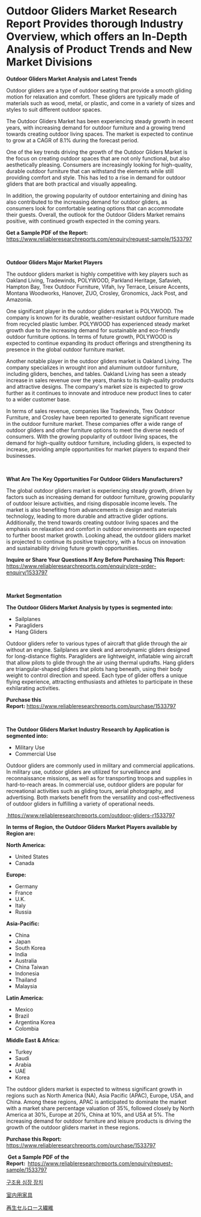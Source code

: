 <p><h1>Outdoor Gliders Market Research Report Provides thorough Industry Overview, which offers an In-Depth Analysis of Product Trends and New Market Divisions</h1></p><p><strong>Outdoor Gliders Market Analysis and Latest Trends</strong></p>
<p><p>Outdoor gliders are a type of outdoor seating that provide a smooth gliding motion for relaxation and comfort. These gliders are typically made of materials such as wood, metal, or plastic, and come in a variety of sizes and styles to suit different outdoor spaces. </p><p>The Outdoor Gliders Market has been experiencing steady growth in recent years, with increasing demand for outdoor furniture and a growing trend towards creating outdoor living spaces. The market is expected to continue to grow at a CAGR of 8.1% during the forecast period. </p><p>One of the key trends driving the growth of the Outdoor Gliders Market is the focus on creating outdoor spaces that are not only functional, but also aesthetically pleasing. Consumers are increasingly looking for high-quality, durable outdoor furniture that can withstand the elements while still providing comfort and style. This has led to a rise in demand for outdoor gliders that are both practical and visually appealing. </p><p>In addition, the growing popularity of outdoor entertaining and dining has also contributed to the increasing demand for outdoor gliders, as consumers look for comfortable seating options that can accommodate their guests. Overall, the outlook for the Outdoor Gliders Market remains positive, with continued growth expected in the coming years.</p></p>
<p><strong>Get a Sample PDF of the Report:&nbsp;</strong> <a href="https://www.reliableresearchreports.com/enquiry/request-sample/1533797">https://www.reliableresearchreports.com/enquiry/request-sample/1533797</a></p>
<p>&nbsp;</p>
<p><strong>Outdoor Gliders Major Market Players</strong></p>
<p><p>The outdoor gliders market is highly competitive with key players such as Oakland Living, Tradewinds, POLYWOOD, Parkland Heritage, Safavieh, Hampton Bay, Trex Outdoor Furniture, Vifah, Ivy Terrace, Leisure Accents, Montana Woodworks, Hanover, ZUO, Crosley, Gronomics, Jack Post, and Amazonia.</p><p>One significant player in the outdoor gliders market is POLYWOOD. The company is known for its durable, weather-resistant outdoor furniture made from recycled plastic lumber. POLYWOOD has experienced steady market growth due to the increasing demand for sustainable and eco-friendly outdoor furniture options. In terms of future growth, POLYWOOD is expected to continue expanding its product offerings and strengthening its presence in the global outdoor furniture market.</p><p>Another notable player in the outdoor gliders market is Oakland Living. The company specializes in wrought iron and aluminum outdoor furniture, including gliders, benches, and tables. Oakland Living has seen a steady increase in sales revenue over the years, thanks to its high-quality products and attractive designs. The company's market size is expected to grow further as it continues to innovate and introduce new product lines to cater to a wider customer base.</p><p>In terms of sales revenue, companies like Tradewinds, Trex Outdoor Furniture, and Crosley have been reported to generate significant revenue in the outdoor furniture market. These companies offer a wide range of outdoor gliders and other furniture options to meet the diverse needs of consumers. With the growing popularity of outdoor living spaces, the demand for high-quality outdoor furniture, including gliders, is expected to increase, providing ample opportunities for market players to expand their businesses.</p></p>
<p>&nbsp;</p>
<p><strong>What Are The Key Opportunities For Outdoor Gliders Manufacturers?</strong></p>
<p><p>The global outdoor gliders market is experiencing steady growth, driven by factors such as increasing demand for outdoor furniture, growing popularity of outdoor leisure activities, and rising disposable income levels. The market is also benefiting from advancements in design and materials technology, leading to more durable and attractive glider options. Additionally, the trend towards creating outdoor living spaces and the emphasis on relaxation and comfort in outdoor environments are expected to further boost market growth. Looking ahead, the outdoor gliders market is projected to continue its positive trajectory, with a focus on innovation and sustainability driving future growth opportunities.</p></p>
<p><strong>Inquire or Share Your Questions If Any Before Purchasing This Report:</strong> <a href="https://www.reliableresearchreports.com/enquiry/pre-order-enquiry/1533797">https://www.reliableresearchreports.com/enquiry/pre-order-enquiry/1533797</a></p>
<p>&nbsp;</p>
<p><strong>Market Segmentation</strong></p>
<p><strong>The Outdoor Gliders Market Analysis by types is segmented into:</strong></p>
<p><ul><li>Sailplanes</li><li>Paragliders</li><li>Hang Gliders</li></ul></p>
<p><p>Outdoor gliders refer to various types of aircraft that glide through the air without an engine. Sailplanes are sleek and aerodynamic gliders designed for long-distance flights. Paragliders are lightweight, inflatable wing aircraft that allow pilots to glide through the air using thermal updrafts. Hang gliders are triangular-shaped gliders that pilots hang beneath, using their body weight to control direction and speed. Each type of glider offers a unique flying experience, attracting enthusiasts and athletes to participate in these exhilarating activities.</p></p>
<p><strong>Purchase this Report:&nbsp;</strong><a href="https://www.reliableresearchreports.com/purchase/1533797">https://www.reliableresearchreports.com/purchase/1533797</a></p>
<p>&nbsp;</p>
<p><strong>The Outdoor Gliders Market Industry Research by Application is segmented into:</strong></p>
<p><ul><li>Military Use</li><li>Commercial Use</li></ul></p>
<p><p>Outdoor gliders are commonly used in military and commercial applications. In military use, outdoor gliders are utilized for surveillance and reconnaissance missions, as well as for transporting troops and supplies in hard-to-reach areas. In commercial use, outdoor gliders are popular for recreational activities such as gliding tours, aerial photography, and advertising. Both markets benefit from the versatility and cost-effectiveness of outdoor gliders in fulfilling a variety of operational needs.</p></p>
<p><a href="https://www.reliableresearchreports.com/outdoor-gliders-r1533797">&nbsp;https://www.reliableresearchreports.com/outdoor-gliders-r1533797</a></p>
<p><strong>In terms of Region, the Outdoor Gliders Market Players available by Region are:</strong></p>
<p>
    <p> <strong> North America: </strong>
        <ul>
            <li>United States</li>
            <li>Canada</li>
        </ul>
        </p> 
    <p> <strong> Europe: </strong>
        <ul>
            <li>Germany</li>
            <li>France</li>
            <li>U.K.</li>
            <li>Italy</li>
            <li>Russia</li>
        </ul>
        </p> 
    <p> <strong> Asia-Pacific: </strong>
        <ul>
            <li>China</li>
            <li>Japan</li>
            <li>South Korea</li>
            <li>India</li>
            <li>Australia</li>
            <li>China Taiwan</li>
            <li>Indonesia</li>
            <li>Thailand</li>
            <li>Malaysia</li>
        </ul>
        </p> 
    <p> <strong> Latin America: </strong>
        <ul>
            <li>Mexico</li>
            <li>Brazil</li>
            <li>Argentina Korea</li>
            <li>Colombia</li>
        </ul>
        </p> 
    <p> <strong> Middle East & Africa: </strong>
        <ul>
            <li>Turkey</li>
            <li>Saudi</li>
            <li>Arabia</li>
            <li>UAE</li>
            <li>Korea</li>
        </ul>
    </p>
    </p>
<p><p>The outdoor gliders market is expected to witness significant growth in regions such as North America (NA), Asia Pacific (APAC), Europe, USA, and China. Among these regions, APAC is anticipated to dominate the market with a market share percentage valuation of 35%, followed closely by North America at 30%, Europe at 20%, China at 10%, and USA at 5%. The increasing demand for outdoor furniture and leisure products is driving the growth of the outdoor gliders market in these regions.</p></p>
<p><strong>Purchase this Report: </strong><a href="https://www.reliableresearchreports.com/purchase/1533797">https://www.reliableresearchreports.com/purchase/1533797</a></p>
<p>&nbsp;<strong>Get a Sample PDF of the Report:&nbsp;&nbsp;</strong><a href="https://www.reliableresearchreports.com/enquiry/request-sample/1533797">https://www.reliableresearchreports.com/enquiry/request-sample/1533797</a></p>
<p><strong></strong></p>
<p><p><a href="https://medium.com/@autumnberge/%EA%B5%AC%EC%A1%B0-%EC%8B%AC%EC%9E%A5-%EC%9E%A5%EC%B9%98-%EC%8B%9C%EC%9E%A5-%EA%B7%9C%EB%AA%A8-%EC%8B%9C%EC%9E%A5-%EC%A0%84%EB%A7%9D-%EB%B0%8F-%EC%8B%9C%EC%9E%A5-%EC%98%88%EC%B8%A1-2024%EB%85%84%EB%B6%80%ED%84%B0-2031%EB%85%84%EA%B9%8C%EC%A7%80-e18af28c0f34">구조용 심장 장치</a></p><p><a href="https://medium.com/@jerrycurtis23/%E5%B1%8B%E5%86%85%E5%AE%B6%E5%85%B7%E5%B8%82%E5%A0%B4%E8%A6%8F%E6%A8%A1%E3%81%AF-%E4%B8%96%E7%95%8C%E7%9A%84%E3%81%AA%E7%94%A3%E6%A5%AD%E3%81%AB%E3%81%8A%E3%81%91%E3%82%8B%E3%83%99%E3%82%B9%E3%83%88%E3%81%AA%E3%83%9E%E3%83%BC%E3%82%B1%E3%83%86%E3%82%A3%E3%83%B3%E3%82%B0%E3%83%81%E3%83%A3%E3%83%8D%E3%83%AB%E3%82%92%E6%98%8E%E3%82%89%E3%81%8B%E3%81%AB%E3%81%99%E3%82%8B-ef81e7d6d22d">室内用家具</a></p><p><a href="https://medium.com/@elishelacruz56456/%E5%86%8D%E7%94%9F%E3%82%BB%E3%83%AB%E3%83%AD%E3%83%BC%E3%82%B9%E7%B9%8A%E7%B6%AD%E5%B8%82%E5%A0%B4-%E5%B8%82%E5%A0%B4%E6%88%90%E9%95%B7%E7%8E%87-%E5%B8%82%E5%A0%B4%E3%83%88%E3%83%AC%E3%83%B3%E3%83%89-%E3%81%8A%E3%82%88%E3%81%B3%E6%88%90%E9%95%B7%E6%88%A6%E7%95%A5%E3%81%AB%E9%96%A2%E3%81%99%E3%82%8B%E6%B4%9E%E5%AF%9F-42fe9ee10d88">再生セルロース繊維</a></p></p>